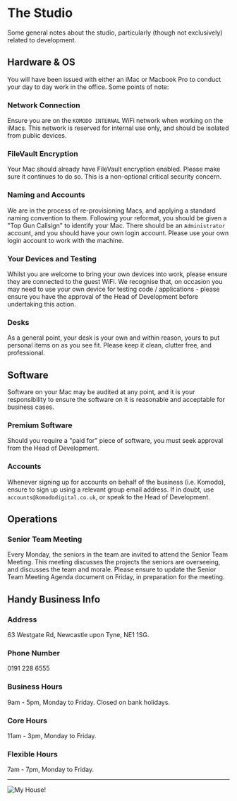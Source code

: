 # The Studio

Some general notes about the studio, particularly (though not exclusively) related to development.

## Hardware & OS

You will have been issued with either an iMac or Macbook Pro to conduct your day to day work in the office. Some points of note:

### Network Connection

Ensure you are on the `KOMODO INTERNAL` WiFi network when working on the iMacs. This network is reserved for internal use only, and should be isolated from public devices.

### FileVault Encryption

Your Mac should already have FileVault encryption enabled. Please make sure it continues to do so. This is a non-optional critical security concern.

### Naming and Accounts

We are in the process of re-provisioning Macs, and applying a standard naming convention to them. Following your reformat, you should be given a "Top Gun Callsign" to identify your Mac. There should be an `Administrator` account, and you should have your own login account. Please use your own login account to work with the machine.

### Your Devices and Testing

Whilst you are welcome to bring your own devices into work, please ensure they are connected to the guest WiFi. We recognise that, on occasion you may need to use your own device for testing code / applications - please ensure you have the approval of the Head of Development before undertaking this action.

### Desks

As a general point, your desk is your own and within reason, yours to put personal items on as you see fit. Please keep it clean, clutter free, and professional.

## Software

Software on your Mac may be audited at any point, and it is your responsibility to ensure the software on it is reasonable and acceptable for business cases. 

### Premium Software

Should you require a "paid for" piece of software, you must seek approval from the Head of Development. 

### Accounts

Whenever signing up for accounts on behalf of the business (i.e. Komodo), ensure to sign up using a relevant group email address. If in doubt, use `accounts@komododigital.co.uk`, or speak to the Head of Development.

## Operations

### Senior Team Meeting

Every Monday, the seniors in the team are invited to attend the Senior Team Meeting. This meeting discusses the projects the seniors are overseeing, and discusses the team and morale. Please ensure to update the Senior Team Meeting Agenda document on Friday, in preparation for the meeting.

## Handy Business Info

### Address

63 Westgate Rd, Newcastle upon Tyne, NE1 1SG.

### Phone Number

0191 228 6555

### Business Hours

9am - 5pm, Monday to Friday. Closed on bank holidays.

### Core Hours

11am - 3pm, Monday to Friday.

### Flexible Hours

7am - 7pm, Monday to Friday.

---

![My House!](https://media3.giphy.com/media/xT4uQ6BJ5e7zqfzAiY/giphy.gif?cid=790b7611bf3479ca8de78f266a16a5d77dbfbfa7bcb781d5&rid=giphy.gif)

